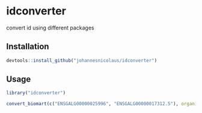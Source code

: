 # idconverter
convert id using different packages

## Installation
```R
devtools::install_github("johannesnicolaus/idconverter")
```

## Usage

```R
library("idconverter")

convert_biomart(c("ENSGALG00000025996", "ENSGALG00000017312.5"), organism = "ggallus")
```